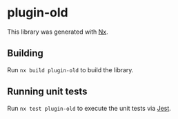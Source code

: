 # plugin-old

This library was generated with [Nx](https://nx.dev).

## Building

Run `nx build plugin-old` to build the library.

## Running unit tests

Run `nx test plugin-old` to execute the unit tests via [Jest](https://jestjs.io).
